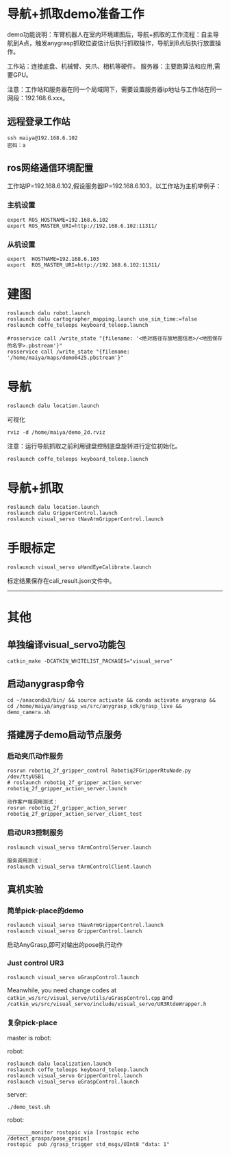 
# 导航+抓取demo准备工作
demo功能说明：车臂机器人在室内环境建图后，导航+抓取的工作流程：自主导航到A点，触发anygrasp抓取位姿估计后执行抓取操作，导航到B点后执行放置操作。

工作站：连接底盘、机械臂、夹爪、相机等硬件。
服务器：主要跑算法和应用,需要GPU。

注意：工作站和服务器在同一个局域网下，需要设置服务器ip地址与工作站在同一网段：192.168.6.xxx。

## 远程登录工作站
```
ssh maiya@192.168.6.102
密码：a
```

## ros网络通信环境配置

工作站IP=192.168.6.102,假设服务器IP=192.168.6.103，以工作站为主机举例子：
### 主机设置
```
export ROS_HOSTNAME=192.168.6.102
export ROS_MASTER_URI=http://192.168.6.102:11311/
```
### 从机设置
```
export  HOSTNAME=192.168.6.103
export  ROS_MASTER_URI=http://192.168.6.102:11311/
```

# 建图
```
roslaunch dalu robot.launch
roslaunch dalu cartographer_mapping.launch use_sim_time:=false
roslaunch coffe_teleops keyboard_teleop.launch

#rosservice call /write_state "{filename: '<绝对路径存放地图信息>/<地图保存的名字>.pbstream'}"
rosservice call /write_state "{filename: '/home/maiya/maps/demo0425.pbstream'}"
```

# 导航
```
roslaunch dalu location.launch
```

可视化
```
rviz -d /home/maiya/demo_2d.rviz
```

注意：运行导航抓取之前利用键盘控制底盘旋转进行定位初始化。
```
roslaunch coffe_teleops keyboard_teleop.launch
```

<!-- # 抓取和放置
```
roslaunch realsense2_camera rs_aligned_depth.launch
rosrun robotiq_2f_gripper_control Robotiq2FGripperRtuNode.py /dev/ttyUSB1
roslaunch visual_servo uGraspControl.launch // zhijiezhua
``` -->

# 导航+抓取
```
roslaunch dalu location.launch
roslaunch dalu GripperControl.launch
roslaunch visual_servo tNavArmGripperControl.launch
```

# 手眼标定
```
roslaunch visual_servo uHandEyeCalibrate.launch
```
标定结果保存在cali_result.json文件中。

****

# 其他
## 单独编译visual_servo功能包
```shell
catkin_make -DCATKIN_WHITELIST_PACKAGES="visual_servo"
```
## 启动anygrasp命令
`cd ~/anaconda3/bin/ && source activate && conda activate anygrasp && cd /home/maiya/anygrasp_ws/src/anygrasp_sdk/grasp_live && demo_camera.sh`


## 搭建房子demo启动节点服务
### 启动夹爪动作服务
```
rosrun robotiq_2f_gripper_control Robotiq2FGripperRtuNode.py /dev/ttyUSB1
# roslaunch robotiq_2f_gripper_action_server robotiq_2f_gripper_action_server.launch

动作客户端调用测试：
rosrun robotiq_2f_gripper_action_server robotiq_2f_gripper_action_server_client_test  
```

### 启动UR3控制服务
```
roslaunch visual_servo tArmControlServer.launch

服务调用测试：
roslaunch visual_servo tArmControlClient.launch
```

## 真机实验
### 简单pick-place的demo

```shell
roslaunch visual_servo tNavArmGripperControl.launch
roslaunch visual_servo GripperControl.launch
```
启动AnyGrasp,即可对输出的pose执行动作

### Just control UR3
```
roslaunch visual_servo uGraspControl.launch 
```
Meanwhile, you need change codes at 
`catkin_ws/src/visual_servo/utils/uGraspControl.cpp` and 
`/catkin_ws/src/visual_servo/include/visual_servo/UR3RtdeWrapper.h`

### 复杂pick-place

master is robot:

robot:
```shell
roslaunch dalu localization.launch
roslaunch coffe_teleops keyboard_teleop.launch
roslaunch visual_servo GripperControl.launch
roslaunch visual_servo uGraspControl.launch 
```

server:
```shell
./demo_test.sh
```
robot:
```shell
________monitor rostopic via [rostopic echo /detect_grasps/pose_grasps]
rostopic  pub /grasp_trigger std_msgs/UInt8 "data: 1"
```

